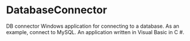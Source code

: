 # DatabaseConnector
DB connector 
Windows application for connecting to a database.
As an example, connect to MySQL.
An application written in Visual Basic in C #.
